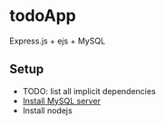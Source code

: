 # todoApp
Express.js + ejs + MySQL
## Setup
- TODO: list all implicit dependencies
- [Install MySQL server](https://dev.mysql.com/doc/mysql-apt-repo-quick-guide/en/#apt-repo-fresh-install)
- Install nodejs